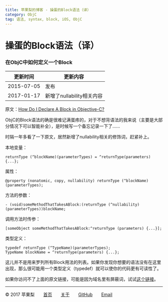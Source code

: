```yaml
---
title: 苹果梨的博客 - 操蛋的Block语法（译）
category: ObjC
tag: 语法, syntax, block, iOS, ObjC
---
```


# 操蛋的Block语法（译）

### 在ObjC中如何定义一个Block

| 更新时间       | 更新内容               |
| ---------- | ------------------ |
| 2015-07-05 | 发布                 |
| 2017-01-17 | 新增了nullability相关内容 |

原文：[How Do I Declare A Block in Objective-C?](http://fuckingblocksyntax.com/)

ObjC的Block语法的确是很难记满蛋疼的，对于不想背语法的我来说（主要是大部分情况下可以智能补全），是时候写一个备忘记录一下了……

时隔一年多看了一下原文，居然新增了nullability相关的修饰词，赶紧补上。

本地变量：

```
returnType (^blockName)(parameterTypes) = ^returnType(parameters) {...};
```

属性：

```
@property (nonatomic, copy, nullability) returnType (^blockName)(parameterTypes);
```

方法的参数：

```
- (void)someMethodThatTakesABlock:(returnType (^nullability)(parameterTypes))blockName;
```

调用方法时传参：

```
[someObject someMethodThatTakesABlock:^returnType (parameters) {...}];
```

类型定义：

```
typedef returnType (^TypeName)(parameterTypes);
TypeName blockName = ^returnType(parameters) {...};
```

这儿并不是用来罗列所有Block用法的列表。如果你发现你想要的语法没有在这里出现，那么很可能用一个类型定义（typedef）就可以使你的代码更有可读性了。

如果你访问不了上面的原文链接，可能是因为域名里有屏蔽词，试试[这个链接](http://goshdarnblocksyntax.com)。

------

© 2017 苹果梨　　[首页](/)　　[关于](/about.html)　　[GitHub](https://github.com/HarrisonXi)　　[Email](mailto:gpra8764@gmail.com)
